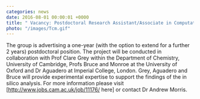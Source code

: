 ```yaml
---
categories: news
date: 2016-08-01 00:00:01 +0000
title: " Vacancy: Postdoctoral Research Assistant/Associate in Computational Materials Modelling - (Fixed Term)"
photo: "/images/Tcm.gif"
---
```


 The group is advertising a one-year (with the option to extend for a further 2 years) postdoctoral position. The project will be conducted in collaboration with Prof Clare Grey within the Department of Chemistry, University of Cambridge, Profs Bruce and Monroe at the University of Oxford and Dr Aguadero at Imperial College, London. Grey, Aguadero and Bruce will provide experimental expertise to support the findings of the in silico analysis. For more information please visit [http://www.jobs.cam.ac.uk/job/11176/ here] or contact Dr Andrew Morris. 
